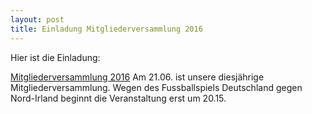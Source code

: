 ```yaml
---
layout: post
title: Einladung Mitgliederversammlung 2016
---
```


Hier ist die Einladung:

[Mitgliederversammlung 2016](/public/pdf/Einladung_MitgVers_2016.pdf)  Am 21.06. ist unsere diesjährige Mitgliederversammlung. Wegen des Fussballspiels Deutschland gegen Nord-Irland beginnt die Veranstaltung erst um 20.15.

